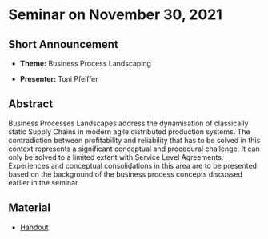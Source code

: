 # Seminar on November 30, 2021

## Short Announcement

* __Theme:__ Business Process Landscaping

* __Presenter:__ Toni Pfeiffer

## Abstract

Business Processes Landscapes address the dynamisation of classically static
Supply Chains in modern agile distributed production systems. The
contradiction between profitability and reliability that has to be solved in
this context represents a significant conceptual and procedural challenge. It
can only be solved to a limited extent with Service Level Agreements.
Experiences and conceptual consolidations in this area are to be presented
based on the background of the business process concepts discussed earlier in
the seminar.

## Material

* [Handout](Handout.pdf)
